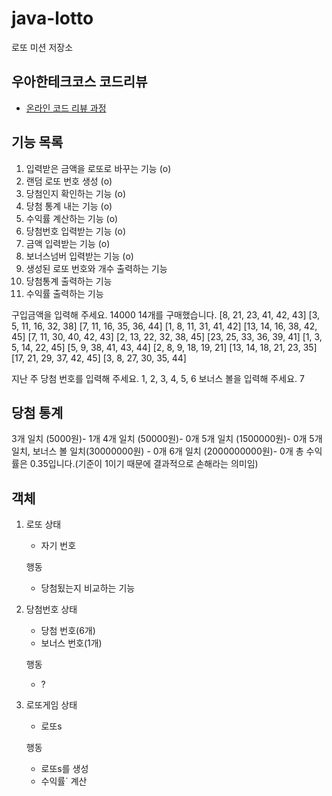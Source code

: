 # java-lotto

로또 미션 저장소

## 우아한테크코스 코드리뷰

- [온라인 코드 리뷰 과정](https://github.com/woowacourse/woowacourse-docs/blob/master/maincourse/README.md)

## 기능 목록

1. 입력받은 금액을 로또로 바꾸는 기능 (o)
2. 랜덤 로또 번호 생성 (o)
3. 당첨인지 확인하는 기능 (o)
4. 당첨 통계 내는 기능 (o)
5. 수익률 계산하는 기능 (o)
6. 당첨번호 입력받는 기능 (o)
7. 금액 입력받는 기능 (o)
8. 보너스넘버 입력받는 기능 (o)
9. 생성된 로또 번호와 개수 출력하는 기능
10. 당첨통계 출력하는 기능
11. 수익률 출력하는 기능


구입금액을 입력해 주세요.
14000
14개를 구매했습니다.
[8, 21, 23, 41, 42, 43]
[3, 5, 11, 16, 32, 38]
[7, 11, 16, 35, 36, 44]
[1, 8, 11, 31, 41, 42]
[13, 14, 16, 38, 42, 45]
[7, 11, 30, 40, 42, 43]
[2, 13, 22, 32, 38, 45]
[23, 25, 33, 36, 39, 41]
[1, 3, 5, 14, 22, 45]
[5, 9, 38, 41, 43, 44]
[2, 8, 9, 18, 19, 21]
[13, 14, 18, 21, 23, 35]
[17, 21, 29, 37, 42, 45]
[3, 8, 27, 30, 35, 44]

지난 주 당첨 번호를 입력해 주세요.
1, 2, 3, 4, 5, 6
보너스 볼을 입력해 주세요.
7

당첨 통계
---------
3개 일치 (5000원)- 1개
4개 일치 (50000원)- 0개
5개 일치 (1500000원)- 0개
5개 일치, 보너스 볼 일치(30000000원) - 0개
6개 일치 (2000000000원)- 0개
총 수익률은 0.35입니다.(기준이 1이기 때문에 결과적으로 손해라는 의미임)


## 객체
1. 로또
    상태
    - 자기 번호
   
    행동
    - 당첨됬는지 비교하는 기능

2. 당첨번호
    상태
    - 당첨 번호(6개)
    - 보너스 번호(1개)

    행동
    - ?

3. 로또게임
    상태
    - 로또s
    
    행동
    - 로또s를 생성
    - 수익률` 계산
